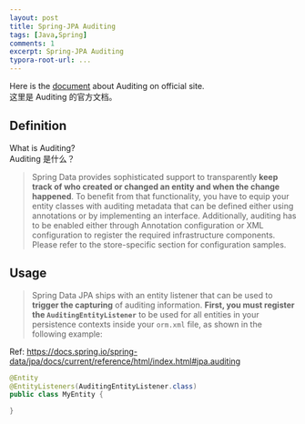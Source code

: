 ```yaml
---
layout: post
title: Spring-JPA Auditing
tags: [Java,Spring]
comments: 1
excerpt: Spring-JPA Auditing
typora-root-url: ...
---
```


Here is the [document](https://docs.spring.io/spring-data/jpa/docs/current/reference/html/#auditing) about Auditing on official site.<br>这里是 Auditing 的官方文档。

## Definition

What is Auditing?<br>
Auditing 是什么？ 

> Spring Data provides sophisticated support to transparently **keep track of who created or changed an entity and when the change happened**. To benefit from that functionality, you have to equip your entity classes with auditing metadata that can be defined either using annotations or by implementing an interface. Additionally, auditing has to be enabled either through Annotation configuration or XML configuration to register the required infrastructure components. Please refer to the store-specific section for configuration samples.

## Usage

> Spring Data JPA ships with an entity listener that can be used to **trigger the capturing** of auditing information. **First, you must register the `AuditingEntityListener`** to be used for all entities in your persistence contexts inside your `orm.xml` file, as shown in the following example:

Ref: https://docs.spring.io/spring-data/jpa/docs/current/reference/html/index.html#jpa.auditing

```java
@Entity
@EntityListeners(AuditingEntityListener.class)
public class MyEntity {

}
```

